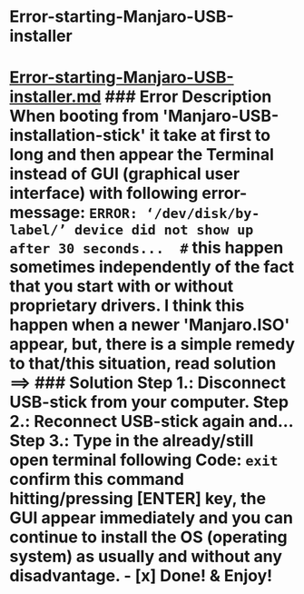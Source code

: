 # Error-starting-Manjaro-USB-installer
# [Error-starting-Manjaro-USB-installer.md](https://forum.manjaro.org/t/error-dev-disk-by-label-device-did-not-show-up-after-30-seconds/13117) ### Error Description When booting from 'Manjaro-USB-installation-stick' it take at first to long and then appear the Terminal instead of GUI (graphical user interface) with following error-message: ``` ERROR: ‘/dev/disk/by-label/’ device did not show up after 30 seconds...  # ```  this happen sometimes independently of the fact that you start with or without proprietary drivers. I think this happen when a newer 'Manjaro.ISO' appear, but, there is a simple remedy to that/this situation, read solution ==> ### Solution **Step 1.:** Disconnect USB-stick from your computer.  **Step 2.:** Reconnect USB-stick again and...  **Step 3.:** Type in the already/still open terminal following Code:  `exit`  confirm this command hitting/pressing [ENTER] key, the GUI appear immediately and you can continue to install the OS (operating system) as usually and without any disadvantage.   - [x] **Done! &amp; Enjoy!** #
